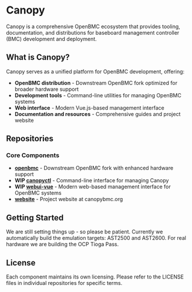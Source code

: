 # Canopy

Canopy is a comprehensive OpenBMC ecosystem that provides tooling, documentation, and distributions for baseboard management controller (BMC) development and deployment.

## What is Canopy?

Canopy serves as a unified platform for OpenBMC development, offering:

- **OpenBMC distribution** - Downstream OpenBMC fork optimized for broader hardware support
- **Development tools** - Command-line utilities for managing OpenBMC systems
- **Web interface** - Modern Vue.js-based management interface
- **Documentation and resources** - Comprehensive guides and project website

## Repositories

### Core Components

- **[openbmc](https://github.com/canopybmc/openbmc)** - Downstream OpenBMC fork with enhanced hardware support
- **WIP [canopyctl](https://github.com/canopybmc/canopyctl)** - Command-line interface for managing Canopy
- **WIP [webui-vue](https://github.com/canopybmc/webui-vue)** - Modern web-based management interface for OpenBMC systems
- **[website](https://github.com/canopybmc/website)** - Project website at canopybmc.org

## Getting Started

We are still setting things up - so please be patient. Currently we automatically
build the emulation targets: AST2500 and AST2600. For real hardware we are
building the OCP Tioga Pass.

## License

Each component maintains its own licensing. Please refer to the LICENSE files in individual repositories for specific terms.
